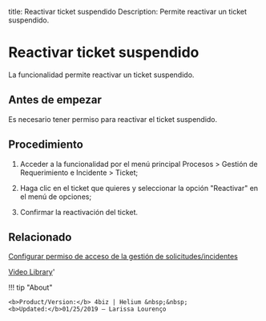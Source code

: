 title: Reactivar ticket suspendido
Description: Permite reactivar un ticket suspendido.
# Reactivar ticket suspendido

La funcionalidad permite reactivar un ticket suspendido.

Antes de empezar
----------------

Es necesario tener permiso para reactivar el ticket suspendido.

Procedimiento
-------------

1.  Acceder a la funcionalidad por el menú principal Procesos \> Gestión de
    Requerimiento e Incidente \> Ticket;

2.  Haga clic en el ticket que quieres y seleccionar la opción "Reactivar" en el
    menú de opciones;

3.  Confirmar la reactivación del ticket.

Relacionado
-----------

[Configurar permiso de acceso de la gestión de solicitudes/incidentes](/es-es/4biz-helium/processes/tickets/configuration/access-ticket-management.html)

<i class='fa fa-youtube-play  fa-2x' style='color:#97ce17;vertical-align: middle;'> </i> [Video Library](https://www.youtube.com/playlist?list=PLB5qK2uzf2ROfIFL9F-3s-gomHNzudBEy)'

!!! tip "About"

    <b>Product/Version:</b> 4biz | Helium &nbsp;&nbsp;
    <b>Updated:</b>01/25/2019 – Larissa Lourenço
